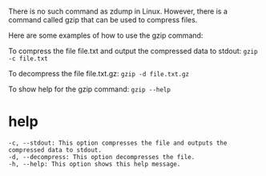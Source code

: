 # 

There is no such command as zdump in Linux. However, there is a command called gzip that can be used to compress files.

Here are some examples of how to use the gzip command:

To compress the file file.txt and output the compressed data to stdout:
`gzip -c file.txt`

To decompress the file file.txt.gz:
`gzip -d file.txt.gz`

To show help for the gzip command:
`gzip --help`

# help 

```
-c, --stdout: This option compresses the file and outputs the compressed data to stdout.
-d, --decompress: This option decompresses the file.
-h, --help: This option shows this help message.
```

